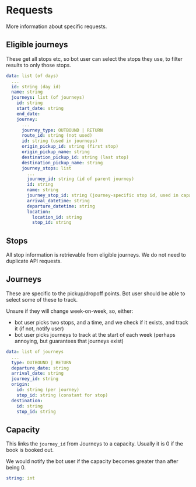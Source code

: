 # Requests

More information about specific requests.

## Eligible journeys

These get all stops etc, so bot user can select the stops they use, to filter results to only those stops.

```yaml
data: list (of days)
  ...
  id: string (day id)
  name: string
  journeys: list (of journeys)
    id: string
    start_date: string
    end_date:
    journey:
      ...
      journey_type: OUTBOUND | RETURN
      route_id: string (not used)
      id: string (used in journeys)
      origin_pickup_id: string (first stop)
      origin_pickup_name: string
      destination_pickup_id: string (last stop)
      destination_pickup_name: string
      journey_stops: list
        ...
        journey_id: string (id of parent journey)
        id: string
        name: string
        journey_stop_id: string (journey-specific stop id, used in capacity)
        arrival_datetime: string
        departure_datetime: string
        location:
          location_id: string
          stop_id: string
```

## Stops

All stop information is retrievable from eligible journeys. We do not need to duplicate API requests.

## Journeys

These are specific to the pickup/dropoff points. Bot user should be able to select some of these to track.

Unsure if they will change week-on-week, so, either:

- bot user picks two stops, and a time, and we check if it exists, and track it (if not, notify user)
- bot user picks journeys to track at the start of each week (perhaps annoying, but guarantees that journeys exist)

```yaml
data: list of journeys
  ...
  type: OUTBOUND | RETURN
  departure_date: string
  arrival_date: string
  journey_id: string
  origin:
    id: string (per journey)
    stop_id: string (constant for stop)
  destination:
    id: string
    stop_id: string
```

## Capacity

This links the `journey_id` from Journeys to a capacity. Usually it is 0 if the book is booked out.

We would notify the bot user if the capacity becomes greater than after being 0.

```yaml
string: int
```
